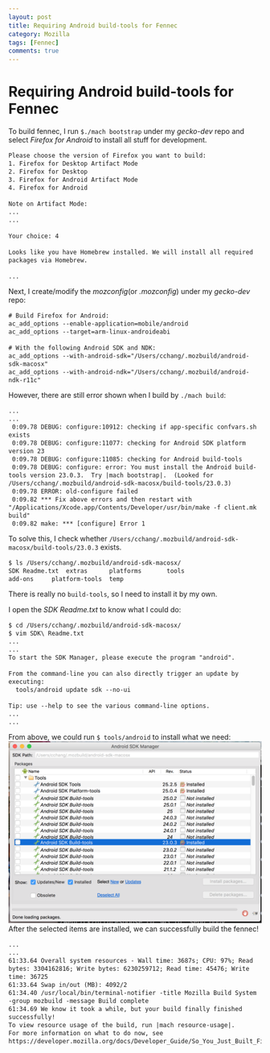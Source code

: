 ```yaml
---
layout: post
title: Requiring Android build-tools for Fennec
category: Mozilla
tags: [Fennec]
comments: true
---
```

# Requiring Android build-tools for Fennec

To build fennec, I run ```$./mach bootstrap``` under my _gecko-dev_ repo
and select _Firefox for Android_ to install all stuff for development.

```
Please choose the version of Firefox you want to build:
1. Firefox for Desktop Artifact Mode
2. Firefox for Desktop
3. Firefox for Android Artifact Mode
4. Firefox for Android

Note on Artifact Mode:
...
...

Your choice: 4

Looks like you have Homebrew installed. We will install all required packages via Homebrew.

...
```

Next, I create/modify the _mozconfig_(or _.mozconfig_) under my _gecko-dev_ repo:
```
# Build Firefox for Android:
ac_add_options --enable-application=mobile/android
ac_add_options --target=arm-linux-androideabi

# With the following Android SDK and NDK:
ac_add_options --with-android-sdk="/Users/cchang/.mozbuild/android-sdk-macosx"
ac_add_options --with-android-ndk="/Users/cchang/.mozbuild/android-ndk-r11c"
```

However, there are still error shown when I build by ```./mach build```:
```
...
...
 0:09.78 DEBUG: configure:10912: checking if app-specific confvars.sh exists
 0:09.78 DEBUG: configure:11077: checking for Android SDK platform version 23
 0:09.78 DEBUG: configure:11085: checking for Android build-tools
 0:09.78 DEBUG: configure: error: You must install the Android build-tools version 23.0.3.  Try |mach bootstrap|.  (Looked for /Users/cchang/.mozbuild/android-sdk-macosx/build-tools/23.0.3)
 0:09.78 ERROR: old-configure failed
 0:09.82 *** Fix above errors and then restart with               "/Applications/Xcode.app/Contents/Developer/usr/bin/make -f client.mk build"
 0:09.82 make: *** [configure] Error 1
```

To solve this, I check whether ```/Users/cchang/.mozbuild/android-sdk-macosx/build-tools/23.0.3``` exists.
```
$ ls /Users/cchang/.mozbuild/android-sdk-macosx/
SDK Readme.txt	extras		platforms		tools
add-ons		platform-tools	temp
```
There is really no ```build-tools```, so I need to install it by my own.

I open the _SDK Readme.txt_ to know what I could do:
```
$ cd /Users/cchang/.mozbuild/android-sdk-macosx/
$ vim SDK\ Readme.txt
...
...
To start the SDK Manager, please execute the program "android".

From the command-line you can also directly trigger an update by
executing:
  tools/android update sdk --no-ui

Tip: use --help to see the various command-line options.
...
...
```

From above, we could run ```$ tools/android``` to install what we need:
![Android SDK Manager][android-sdk-mgr]
After the selected items are installed, we can successfully build the fennec!

```
...
...
61:33.64 Overall system resources - Wall time: 3687s; CPU: 97%; Read bytes: 3304162816; Write bytes: 6230259712; Read time: 45476; Write time: 36725
61:33.64 Swap in/out (MB): 4092/2
61:34.40 /usr/local/bin/terminal-notifier -title Mozilla Build System -group mozbuild -message Build complete
61:34.69 We know it took a while, but your build finally finished successfully!
To view resource usage of the build, run |mach resource-usage|.
For more information on what to do now, see https://developer.mozilla.org/docs/Developer_Guide/So_You_Just_Built_Firefox
```

[android-sdk-mgr]: ../images/posts/android-sdk-manager.png "Android SDK Manager"
